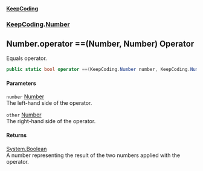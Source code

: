 #### [KeepCoding](index.md 'index')
### [KeepCoding](KeepCoding.md 'KeepCoding').[Number](Number.md 'KeepCoding.Number')
## Number.operator ==(Number, Number) Operator
Equals operator.  
```csharp
public static bool operator ==(KeepCoding.Number number, KeepCoding.Number other);
```
#### Parameters
<a name='KeepCoding_Number_op_Equality(KeepCoding_Number_KeepCoding_Number)_number'></a>
`number` [Number](Number.md 'KeepCoding.Number')  
The left-hand side of the operator.
  
<a name='KeepCoding_Number_op_Equality(KeepCoding_Number_KeepCoding_Number)_other'></a>
`other` [Number](Number.md 'KeepCoding.Number')  
The right-hand side of the operator.
  
#### Returns
[System.Boolean](https://docs.microsoft.com/en-us/dotnet/api/System.Boolean 'System.Boolean')  
A number representing the result of the two numbers applied with the operator.

